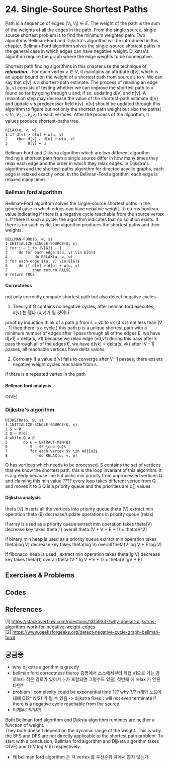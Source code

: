 
# 24. Single-Source Shortest Paths  

Path is a sequence of edges $(V_i, V_j) \in E$. The weight of the path is the sum of the weights of all the edges in the path. From the single source, single source shortest problem is to find the minimum weighted path. Two algorithms Bellman-Ford and Dijkstra's algorithm will be introduced in this chapter. Bellman-Ford algorithm solves the single-source shortest paths in the general case in which edges can have negative weight. Dijkstra's algorithm require the graph where the edge weights to be nonnegative.  


Shortest path finding algorithms in this chapter use the technique of ***relaxation***. . For each vertex $v \in V$, it maintains an attribute d[v], which is an upper bound on the weight of a shortest path from source s to v. We can say that d[v] is a shortest-path estimate. The process of relaxing an edge (u, v) consists of testing whether we can improve the shortest path to v found so far by going through u and, if so, updating d[v] and π[v]. A relaxation step may decrease the value of the shortest-path estimate d[v] and update v's predecessor field π[v]. π[v] should be updated through this algorithm to figure out not only the shortest path weight but also the paths($<V_1, V_2, ... V_k>$) to each vertices. After the process of the algorithm, π values produce shortest-paths tree.  

  ```
  RELAX(u, v, w) 
  1 if d[v] > d[u] + w(u, v) 
  2    then d[v] ← d[u] + w(u, v) 
  3         π[v] ← u
  ```

Bellman-Ford and Dijkstra algorithm which are two different algorithm finding a shortest path from a single source differ in how many times they relax each edge and the order in which they relax edges. In Dijkstra's algorithm and the shortest-paths algorithm for directed acyclic graphs, each edge is relaxed exactly once. In the Bellman-Ford algorithm, each edge is relaxed many times.  


### Bellman ford algorithm
Bellman-Ford algorithm solves the single-source shortest paths in the general case in which edges can have negative weight. It returns boolean value indicating if there is a negative cycle reachable from the source vertex s. If there is such a cycle, the algorithm indicates that no solution exists. If there is no such cycle, the algorithm produces the shortest paths and their weights.  

  ```
  BELLMAN-FORD(G, w, s) 
  1 INITIALIZE-SINGLE-SOURCE(G, s) 
  2 for i ← 1 to |V[G]| - 1 
  3     do for each edge $(u, v) \in E[G]$ 
  4            do RELAX(u, v, w) 
  5 for each edge $(u, v) \in E[G]$ 
  6     do if d[v] > d[u] + w(u, v) 
  7           then return FALSE 
  8 return TRUE 
  ```

#### Correctness
not only correctly compute shortest path but also detect negative cycles

1. Theory 
if G contains no negative cycles, after belman ford executes, d[v] 는 델타 (u,v)가 될 것이다. 

proof by induction
think of a path p from s = v0 to vk (if k is not less than |V - 1| then there is a cycle.)
this path p is a unique shortest path with a minimum number of edges 
after 1 pass through all of the edges E, we have d[v1] = delta(s, v1) because we relax edge (v0,v1) during this pass 
after k pass through all of the edges E, we have d[vk] = delta(s, vk) 
after |V - 1| passes, all reachable vertices have delta values.  


2. Corrolary 
If a value d[v] fails to converge after V -1 passes, there exsists negative weight cycles reachable from s.

if there is a repeated vertex in the path


#### Bellman ford analysis
O(VE)


### Dijkstra's algorithm

  ```
  DIJKSTRA(G, w, s) 
  1 INITIALIZE-SINGLE-SOURCE(G, s) 
  2 S ← Ø 
  3 Q ← V[G] 
  4 while Q ≠ Ø 
  5       do u ← EXTRACT-MIN(Q) 
  6          S ← $S \cup {u}$ 
  7          for each vertex $v \in Adj[u]$ 
  8              do RELAX(u, v, w)
  ```
Q has vertices which needs to be processed. S contains the set of vertices that we know the shortest path. this is the loop invariant of this algorithm. It is a greedy because line 5 it picks min priority from unprocessed vertices Q and claiming this min value ????
every loop takes different vertex from Q and moves it to S
Q is a priority queue and the priorities are d[] values

#### Dijkstra analysis
theta (V) inserts all the vertices into priority queue
theta (V) extract min operation
theta (E) decrease/update operations in priority queue (relax)

if array is used as a priority queue 
extract min operation takes theta(V)
decrease key takes theta(1)
overall theta (V * V + E * 1) = theta(V^2) 

if binary min heap is used as a priority queue
extract min operation takes theta(log V)
decrease key takes theta(log V)
overall theta(V log V + E log V)

if fibonacci heap is used ,
extract min operation takes theta(lg V)
decrease key takes theta(1)
overall theta (V * lg V + E * 1) = theta(V lgV + E) 


## Exercises & Problems

## Codes

## References
[1] https://stackoverflow.com/questions/13159337/why-doesnt-dijkstras-algorithm-work-for-negative-weight-edges  
[2] https://www.geeksforgeeks.org/detect-negative-cycle-graph-bellman-ford/  


## 궁금증
* why dijkstra algorithm is greedy  
* bellman ford correctness theroy 증명에서 소스에서부터 직접 v1으로 가는 경로보다 작은 경로가 있어서 (-가 포함되면 그럴수도 있음) 첫번째 에 relax 가 안된다면?
* problem 
: complexity could be exponential time ??? why ?/? n개의 노드에 대해 O(2^ N/2) 가 될 수 있음 -> dijkstra fixed
: will not even terminate if there is a negative cycle reachable from the source
* 이게무슨말일까

Both Bellman ford algorithm and Dijksta algorithm runtimes are neither a function of weight.  
They both doesn't depend on the dynamic range of the weight. This is why the BFS and DFS are not directly applicable to the shortest path problem. 
To start with a conclusion, Bellman ford algorithm and Dijksta algorithm takes O(VE) and O(V log V E) respectively.  
* 왜 bellman ford algorithm 은 각 vertex 를 우선순위 큐에서 뽑지 않는가
